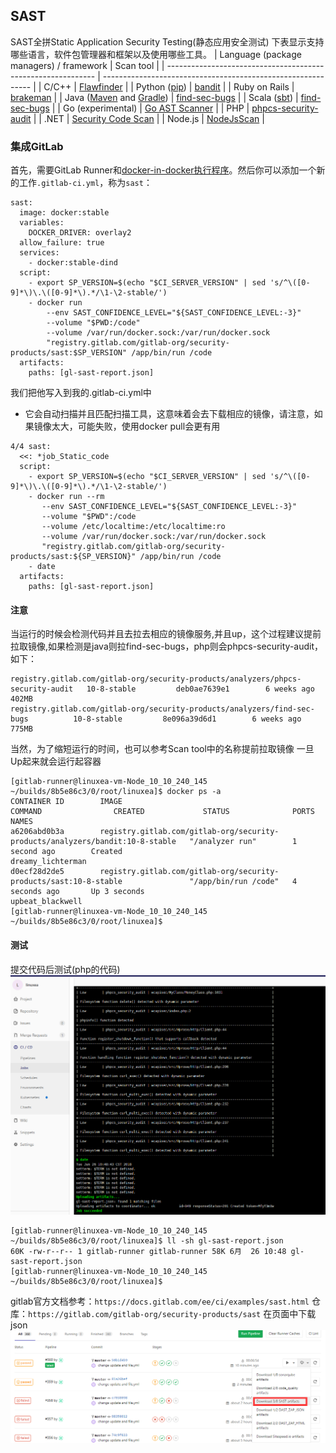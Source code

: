 ## SAST

SAST全拼Static Application Security Testing(静态应用安全测试)
下表显示支持哪些语言，软件包管理器和框架以及使用哪些工具。
| Language (package managers) / framework                      | Scan tool                                                    |
| ------------------------------------------------------------ | ------------------------------------------------------------ |
| C/C++                                                        | [Flawfinder](https://www.dwheeler.com/flawfinder/)           |
| Python ([pip](https://pip.pypa.io/en/stable/))               | [bandit](https://github.com/openstack/bandit)                |
| Ruby on Rails                                                | [brakeman](https://brakemanscanner.org)                      |
| Java ([Maven](https://maven.apache.org/) and [Gradle](https://gradle.org/)) | [find-sec-bugs](https://find-sec-bugs.github.io/)            |
| Scala ([sbt](https://www.scala-sbt.org/))                    | [find-sec-bugs](https://find-sec-bugs.github.io/)            |
| Go (experimental)                                            | [Go AST Scanner](https://github.com/GoASTScanner/gas)        |
| PHP                                                          | [phpcs-security-audit](https://github.com/FloeDesignTechnologies/phpcs-security-audit) |
| .NET                                                         | [Security Code Scan](https://security-code-scan.github.io)   |
| Node.js                                                      | [NodeJsScan](https://github.com/ajinabraham/NodeJsScan)      |
### 集成GitLab
首先，需要GitLab Runner和[docker-in-docker执行程序](https://docs.gitlab.com/ee/ci/docker/using_docker_build.html#use-docker-in-docker-executor)。然后你可以添加一个新的工作`.gitlab-ci.yml`，称为`sast`： 
```
sast:
  image: docker:stable
  variables:
    DOCKER_DRIVER: overlay2
  allow_failure: true
  services:
    - docker:stable-dind
  script:
    - export SP_VERSION=$(echo "$CI_SERVER_VERSION" | sed 's/^\([0-9]*\)\.\([0-9]*\).*/\1-\2-stable/')
    - docker run
        --env SAST_CONFIDENCE_LEVEL="${SAST_CONFIDENCE_LEVEL:-3}"
        --volume "$PWD:/code"
        --volume /var/run/docker.sock:/var/run/docker.sock
        "registry.gitlab.com/gitlab-org/security-products/sast:$SP_VERSION" /app/bin/run /code
  artifacts:
    paths: [gl-sast-report.json]
```
我们把他写入到我的.gitlab-ci.yml中
* 它会自动扫描并且匹配扫描工具，这意味着会去下载相应的镜像，请注意，如果镜像太大，可能失败，使用docker pull会更有用
```
4/4 sast:
  <<: *job_Static_code    
  script:
    - export SP_VERSION=$(echo "$CI_SERVER_VERSION" | sed 's/^\([0-9]*\)\.\([0-9]*\).*/\1-\2-stable/')
    - docker run --rm
       --env SAST_CONFIDENCE_LEVEL="${SAST_CONFIDENCE_LEVEL:-3}"
       --volume "$PWD":/code
       --volume /etc/localtime:/etc/localtime:ro
       --volume /var/run/docker.sock:/var/run/docker.sock
       "registry.gitlab.com/gitlab-org/security-products/sast:${SP_VERSION}" /app/bin/run /code
    - date
  artifacts:
    paths: [gl-sast-report.json]   
```
#### 注意
当运行的时候会检测代码并且去拉去相应的镜像服务,并且up，这个过程建议提前拉取镜像,如果检测是java则拉find-sec-bugs，php则会phpcs-security-audit，如下：
```
registry.gitlab.com/gitlab-org/security-products/analyzers/phpcs-security-audit   10-8-stable         deb0ae7639e1        6 weeks ago         402MB
registry.gitlab.com/gitlab-org/security-products/analyzers/find-sec-bugs          10-8-stable         8e096a39d6d1        6 weeks ago         775MB
```
当然，为了缩短运行的时间，也可以参考Scan tool中的名称提前拉取镜像
一旦Up起来就会运行起容器
```
[gitlab-runner@linuxea-vm-Node_10_10_240_145 ~/builds/8b5e86c3/0/root/linuxea]$ docker ps -a
CONTAINER ID        IMAGE                                                                           COMMAND                CREATED             STATUS              PORTS               NAMES
a6206abd0b3a        registry.gitlab.com/gitlab-org/security-products/analyzers/bandit:10-8-stable   "/analyzer run"        1 second ago        Created                                 dreamy_lichterman
d0ecf28d2de5        registry.gitlab.com/gitlab-org/security-products/sast:10-8-stable               "/app/bin/run /code"   4 seconds ago       Up 3 seconds                            upbeat_blackwell
[gitlab-runner@linuxea-vm-Node_10_10_240_145 ~/builds/8b5e86c3/0/root/linuxea]$ 
```
#### 测试
提交代码后测试(php的代码)
![php_1](img/php.png)

```
[gitlab-runner@linuxea-vm-Node_10_10_240_145 ~/builds/8b5e86c3/0/root/linuxea]$ ll -sh gl-sast-report.json
60K -rw-r--r-- 1 gitlab-runner gitlab-runner 58K 6月  26 10:48 gl-sast-report.json
[gitlab-runner@linuxea-vm-Node_10_10_240_145 ~/builds/8b5e86c3/0/root/linuxea]$ 
```
gitlab官方文档参考：`https://docs.gitlab.com/ee/ci/examples/sast.html`
仓库：`https://gitlab.com/gitlab-org/security-products/sast`
在页面中下载json
![php-2](img/php-2.png)